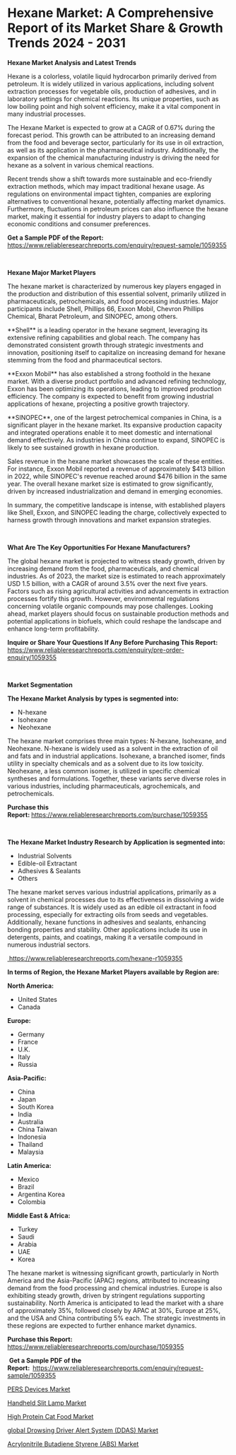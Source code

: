 <p><h1>Hexane Market: A Comprehensive Report of its Market Share & Growth Trends 2024 - 2031</h1></p><p><strong>Hexane Market Analysis and Latest Trends</strong></p>
<p><p>Hexane is a colorless, volatile liquid hydrocarbon primarily derived from petroleum. It is widely utilized in various applications, including solvent extraction processes for vegetable oils, production of adhesives, and in laboratory settings for chemical reactions. Its unique properties, such as low boiling point and high solvent efficiency, make it a vital component in many industrial processes.</p><p>The Hexane Market is expected to grow at a CAGR of 0.67% during the forecast period. This growth can be attributed to an increasing demand from the food and beverage sector, particularly for its use in oil extraction, as well as its application in the pharmaceutical industry. Additionally, the expansion of the chemical manufacturing industry is driving the need for hexane as a solvent in various chemical reactions.</p><p>Recent trends show a shift towards more sustainable and eco-friendly extraction methods, which may impact traditional hexane usage. As regulations on environmental impact tighten, companies are exploring alternatives to conventional hexane, potentially affecting market dynamics. Furthermore, fluctuations in petroleum prices can also influence the hexane market, making it essential for industry players to adapt to changing economic conditions and consumer preferences.</p></p>
<p><strong>Get a Sample PDF of the Report:&nbsp;</strong> <a href="https://www.reliableresearchreports.com/enquiry/request-sample/1059355?utm_campaign=118&utm_medium=2&utm_source=Github&utm_content=ia&utm_term=06112024&utm_id=hexane">https://www.reliableresearchreports.com/enquiry/request-sample/1059355</a></p>
<p>&nbsp;</p>
<p><strong>Hexane Major Market Players</strong></p>
<p><p>The hexane market is characterized by numerous key players engaged in the production and distribution of this essential solvent, primarily utilized in pharmaceuticals, petrochemicals, and food processing industries. Major participants include Shell, Phillips 66, Exxon Mobil, Chevron Phillips Chemical, Bharat Petroleum, and SINOPEC, among others.</p><p>**Shell** is a leading operator in the hexane segment, leveraging its extensive refining capabilities and global reach. The company has demonstrated consistent growth through strategic investments and innovation, positioning itself to capitalize on increasing demand for hexane stemming from the food and pharmaceutical sectors.</p><p>**Exxon Mobil** has also established a strong foothold in the hexane market. With a diverse product portfolio and advanced refining technology, Exxon has been optimizing its operations, leading to improved production efficiency. The company is expected to benefit from growing industrial applications of hexane, projecting a positive growth trajectory.</p><p>**SINOPEC**, one of the largest petrochemical companies in China, is a significant player in the hexane market. Its expansive production capacity and integrated operations enable it to meet domestic and international demand effectively. As industries in China continue to expand, SINOPEC is likely to see sustained growth in hexane production.</p><p>Sales revenue in the hexane market showcases the scale of these entities. For instance, Exxon Mobil reported a revenue of approximately $413 billion in 2022, while SINOPEC's revenue reached around $476 billion in the same year. The overall hexane market size is estimated to grow significantly, driven by increased industrialization and demand in emerging economies.</p><p>In summary, the competitive landscape is intense, with established players like Shell, Exxon, and SINOPEC leading the charge, collectively expected to harness growth through innovations and market expansion strategies.</p></p>
<p>&nbsp;</p>
<p><strong>What Are The Key Opportunities For Hexane Manufacturers?</strong></p>
<p><p>The global hexane market is projected to witness steady growth, driven by increasing demand from the food, pharmaceuticals, and chemical industries. As of 2023, the market size is estimated to reach approximately USD 1.5 billion, with a CAGR of around 3.5% over the next five years. Factors such as rising agricultural activities and advancements in extraction processes fortify this growth. However, environmental regulations concerning volatile organic compounds may pose challenges. Looking ahead, market players should focus on sustainable production methods and potential applications in biofuels, which could reshape the landscape and enhance long-term profitability.</p></p>
<p><strong>Inquire or Share Your Questions If Any Before Purchasing This Report:</strong> <a href="https://www.reliableresearchreports.com/enquiry/pre-order-enquiry/1059355?utm_campaign=118&utm_medium=2&utm_source=Github&utm_content=ia&utm_term=06112024&utm_id=hexane">https://www.reliableresearchreports.com/enquiry/pre-order-enquiry/1059355</a></p>
<p>&nbsp;</p>
<p><strong>Market Segmentation</strong></p>
<p><strong>The Hexane Market Analysis by types is segmented into:</strong></p>
<p><ul><li>N-hexane</li><li>Isohexane</li><li>Neohexane</li></ul></p>
<p><p>The hexane market comprises three main types: N-hexane, Isohexane, and Neohexane. N-hexane is widely used as a solvent in the extraction of oil and fats and in industrial applications. Isohexane, a branched isomer, finds utility in specialty chemicals and as a solvent due to its low toxicity. Neohexane, a less common isomer, is utilized in specific chemical syntheses and formulations. Together, these variants serve diverse roles in various industries, including pharmaceuticals, agrochemicals, and petrochemicals.</p></p>
<p><strong>Purchase this Report:&nbsp;</strong><a href="https://www.reliableresearchreports.com/purchase/1059355?utm_campaign=118&utm_medium=2&utm_source=Github&utm_content=ia&utm_term=06112024&utm_id=hexane">https://www.reliableresearchreports.com/purchase/1059355</a></p>
<p>&nbsp;</p>
<p><strong>The Hexane Market Industry Research by Application is segmented into:</strong></p>
<p><ul><li>Industrial Solvents</li><li>Edible-oil Extractant</li><li>Adhesives & Sealants</li><li>Others</li></ul></p>
<p><p>The hexane market serves various industrial applications, primarily as a solvent in chemical processes due to its effectiveness in dissolving a wide range of substances. It is widely used as an edible oil extractant in food processing, especially for extracting oils from seeds and vegetables. Additionally, hexane functions in adhesives and sealants, enhancing bonding properties and stability. Other applications include its use in detergents, paints, and coatings, making it a versatile compound in numerous industrial sectors.</p></p>
<p><a href="https://www.reliableresearchreports.com/hexane-r1059355?utm_campaign=118&utm_medium=2&utm_source=Github&utm_content=ia&utm_term=06112024&utm_id=hexane">&nbsp;https://www.reliableresearchreports.com/hexane-r1059355</a></p>
<p><strong>In terms of Region, the Hexane Market Players available by Region are:</strong></p>
<p>
    <p> <strong> North America: </strong>
        <ul>
            <li>United States</li>
            <li>Canada</li>
        </ul>
        </p> 
    <p> <strong> Europe: </strong>
        <ul>
            <li>Germany</li>
            <li>France</li>
            <li>U.K.</li>
            <li>Italy</li>
            <li>Russia</li>
        </ul>
        </p> 
    <p> <strong> Asia-Pacific: </strong>
        <ul>
            <li>China</li>
            <li>Japan</li>
            <li>South Korea</li>
            <li>India</li>
            <li>Australia</li>
            <li>China Taiwan</li>
            <li>Indonesia</li>
            <li>Thailand</li>
            <li>Malaysia</li>
        </ul>
        </p> 
    <p> <strong> Latin America: </strong>
        <ul>
            <li>Mexico</li>
            <li>Brazil</li>
            <li>Argentina Korea</li>
            <li>Colombia</li>
        </ul>
        </p> 
    <p> <strong> Middle East & Africa: </strong>
        <ul>
            <li>Turkey</li>
            <li>Saudi</li>
            <li>Arabia</li>
            <li>UAE</li>
            <li>Korea</li>
        </ul>
    </p>
    </p>
<p><p>The hexane market is witnessing significant growth, particularly in North America and the Asia-Pacific (APAC) regions, attributed to increasing demand from the food processing and chemical industries. Europe is also exhibiting steady growth, driven by stringent regulations supporting sustainability. North America is anticipated to lead the market with a share of approximately 35%, followed closely by APAC at 30%, Europe at 25%, and the USA and China contributing 5% each. The strategic investments in these regions are expected to further enhance market dynamics.</p></p>
<p><strong>Purchase this Report: </strong><a href="https://www.reliableresearchreports.com/purchase/1059355?utm_campaign=118&utm_medium=2&utm_source=Github&utm_content=ia&utm_term=06112024&utm_id=hexane">https://www.reliableresearchreports.com/purchase/1059355</a></p>
<p>&nbsp;<strong>Get a Sample PDF of the Report:&nbsp;&nbsp;</strong><a href="https://www.reliableresearchreports.com/enquiry/request-sample/1059355?utm_campaign=118&utm_medium=2&utm_source=Github&utm_content=ia&utm_term=06112024&utm_id=hexane">https://www.reliableresearchreports.com/enquiry/request-sample/1059355</a></p>
<p><strong></strong></p>
<p><p><a href="https://issuu.com/reportprime-2/docs/pers-devices-market-size-2030.pptx_8f0a8768a58e8d?utm_campaign=118&utm_medium=2&utm_source=Github&utm_content=ia&utm_term=06112024&utm_id=hexane">PERS Devices Market</a></p><p><a href="https://issuu.com/reportprime-2/docs/handheld-slit-lamp-market-size-2030_00c7d3755252c5?utm_campaign=118&utm_medium=2&utm_source=Github&utm_content=ia&utm_term=06112024&utm_id=hexane">Handheld Slit Lamp Market</a></p><p><a href="https://www.linkedin.com/pulse/high-protein-cat-food-market-size-share-trends-analysis-rrxfc?utm_campaign=118&utm_medium=2&utm_source=Github&utm_content=ia&utm_term=06112024&utm_id=hexane">High Protein Cat Food Market</a></p><p><a href="https://www.linkedin.com/pulse/global-drowsing-driver-alert-system-ddas-market-forecast-2024-nxd0e?utm_campaign=118&utm_medium=2&utm_source=Github&utm_content=ia&utm_term=06112024&utm_id=hexane">global Drowsing Driver Alert System (DDAS) Market</a></p><p><a href="https://github.com/leonidmsw5y/Market-Research-Report-List-1/blob/main/acrylonitrile-butadiene-styrene-abs-market.md?utm_campaign=118&utm_medium=2&utm_source=Github&utm_content=ia&utm_term=06112024&utm_id=hexane">Acrylonitrile Butadiene Styrene (ABS) Market</a></p></p>